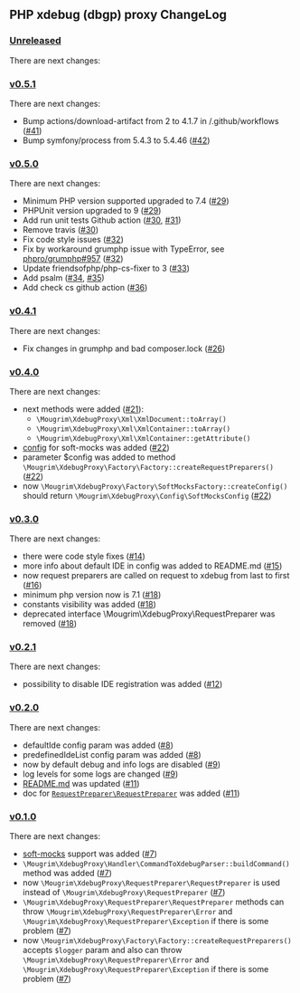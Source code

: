 ## PHP xdebug (dbgp) proxy ChangeLog

### [Unreleased]

There are next changes:

### [v0.5.1]

There are next changes:

- Bump actions/download-artifact from 2 to 4.1.7 in /.github/workflows ([#41](https://github.com/mougrim/php-xdebug-proxy/pull/41))
- Bump symfony/process from 5.4.3 to 5.4.46 ([#42](https://github.com/mougrim/php-xdebug-proxy/pull/42))

### [v0.5.0]

There are next changes:

- Minimum PHP version supported upgraded to 7.4 ([#29](https://github.com/mougrim/php-xdebug-proxy/pull/29))
- PHPUnit version upgraded to 9 ([#29](https://github.com/mougrim/php-xdebug-proxy/pull/29))
- Add run unit tests Github action ([#30](https://github.com/mougrim/php-xdebug-proxy/pull/30), [#31](https://github.com/mougrim/php-xdebug-proxy/pull/31))
- Remove travis ([#30](https://github.com/mougrim/php-xdebug-proxy/pull/30))
- Fix code style issues ([#32](https://github.com/mougrim/php-xdebug-proxy/pull/32))
- Fix by workaround grumphp issue with TypeError, see [phpro/grumphp#957](https://github.com/phpro/grumphp/issues/957) ([#32](https://github.com/mougrim/php-xdebug-proxy/pull/32))
- Update friendsofphp/php-cs-fixer to 3 ([#33](https://github.com/mougrim/php-xdebug-proxy/pull/33))
- Add psalm ([#34](https://github.com/mougrim/php-xdebug-proxy/pull/34), [#35](https://github.com/mougrim/php-xdebug-proxy/pull/35))
- Add check cs github action ([#36](https://github.com/mougrim/php-xdebug-proxy/pull/36))

### [v0.4.1]

There are next changes:

- Fix changes in grumphp and bad composer.lock ([#26](https://github.com/mougrim/php-xdebug-proxy/pull/26))

### [v0.4.0]

There are next changes:

- next methods were added ([#21](https://github.com/mougrim/php-xdebug-proxy/pull/21)):
  - `\Mougrim\XdebugProxy\Xml\XmlDocument::toArray()`
  - `\Mougrim\XdebugProxy\Xml\XmlContainer::toArray()`
  - `\Mougrim\XdebugProxy\Xml\XmlContainer::getAttribute()`
- [config](softMocksConfig) for soft-mocks was added ([#22](https://github.com/mougrim/php-xdebug-proxy/pull/22))
- parameter $config was added to method `\Mougrim\XdebugProxy\Factory\Factory::createRequestPreparers()` ([#22](https://github.com/mougrim/php-xdebug-proxy/pull/22))
- now `\Mougrim\XdebugProxy\Factory\SoftMocksFactory::createConfig()` should return `\Mougrim\XdebugProxy\Config\SoftMocksConfig` ([#22](https://github.com/mougrim/php-xdebug-proxy/pull/22))

### [v0.3.0]

There are next changes:

- there were code style fixes ([#14](https://github.com/mougrim/php-xdebug-proxy/pull/14))
- more info about default IDE in config was added to README.md ([#15](https://github.com/mougrim/php-xdebug-proxy/pull/15))
- now request preparers are called on request to xdebug from last to first ([#16](https://github.com/mougrim/php-xdebug-proxy/pull/16))
- minimum php version now is 7.1 ([#18](https://github.com/mougrim/php-xdebug-proxy/pull/18))
- constants visibility was added ([#18](https://github.com/mougrim/php-xdebug-proxy/pull/18))
- deprecated interface \Mougrim\XdebugProxy\RequestPreparer was removed ([#18](https://github.com/mougrim/php-xdebug-proxy/pull/18))

### [v0.2.1]

There are next changes:

- possibility to disable IDE registration was added ([#12](https://github.com/mougrim/php-xdebug-proxy/pull/12))

### [v0.2.0]

There are next changes:

- defaultIde config param was added ([#8](https://github.com/mougrim/php-xdebug-proxy/pull/8))
- predefinedIdeList config param was added ([#8](https://github.com/mougrim/php-xdebug-proxy/pull/8))
- now by default debug and info logs are disabled ([#9](https://github.com/mougrim/php-xdebug-proxy/pull/9))
- log levels for some logs are changed ([#9](https://github.com/mougrim/php-xdebug-proxy/pull/9))
- [README.md](README.md) was updated ([#11](https://github.com/mougrim/php-xdebug-proxy/pull/11))
- doc for [`RequestPreparer\RequestPreparer`](src/RequestPreparer/RequestPreparer.php) was added ([#11](https://github.com/mougrim/php-xdebug-proxy/pull/11))

### [v0.1.0]

There are next changes:

- [soft-mocks](https://github.com/badoo/soft-mocks/#using-with-xdebug) support was added ([#7](https://github.com/mougrim/php-xdebug-proxy/pull/7))
- `\Mougrim\XdebugProxy\Handler\CommandToXdebugParser::buildCommand()` method was added ([#7](https://github.com/mougrim/php-xdebug-proxy/pull/7))
- now `\Mougrim\XdebugProxy\RequestPreparer\RequestPreparer` is used instead of `\Mougrim\XdebugProxy\RequestPreparer` ([#7](https://github.com/mougrim/php-xdebug-proxy/pull/7))
- `\Mougrim\XdebugProxy\RequestPreparer\RequestPreparer` methods can throw `\Mougrim\XdebugProxy\RequestPreparer\Error` and `\Mougrim\XdebugProxy\RequestPreparer\Exception` if there is some problem ([#7](https://github.com/mougrim/php-xdebug-proxy/pull/7))
- now `\Mougrim\XdebugProxy\Factory\Factory::createRequestPreparers()` accepts `$logger` param and also can throw `\Mougrim\XdebugProxy\RequestPreparer\Error` and `\Mougrim\XdebugProxy\RequestPreparer\Exception` if there is some problem ([#7](https://github.com/mougrim/php-xdebug-proxy/pull/7))

[unreleased]: https://github.com/mougrim/php-xdebug-proxy/compare/0.5.1...HEAD
[v0.5.1]: https://github.com/mougrim/php-xdebug-proxy/compare/0.5.0...0.5.1
[v0.5.0]: https://github.com/mougrim/php-xdebug-proxy/compare/0.4.1...0.5.0
[v0.4.1]: https://github.com/mougrim/php-xdebug-proxy/compare/0.4.0...0.4.1
[v0.4.0]: https://github.com/mougrim/php-xdebug-proxy/compare/0.3.0...0.4.0
[v0.3.0]: https://github.com/mougrim/php-xdebug-proxy/compare/0.2.1...0.3.0
[v0.2.1]: https://github.com/mougrim/php-xdebug-proxy/compare/0.2.0...0.2.1
[v0.2.0]: https://github.com/mougrim/php-xdebug-proxy/compare/0.1.0...0.2.0
[v0.1.0]: https://github.com/mougrim/php-xdebug-proxy/compare/0.0.1...0.1.0
